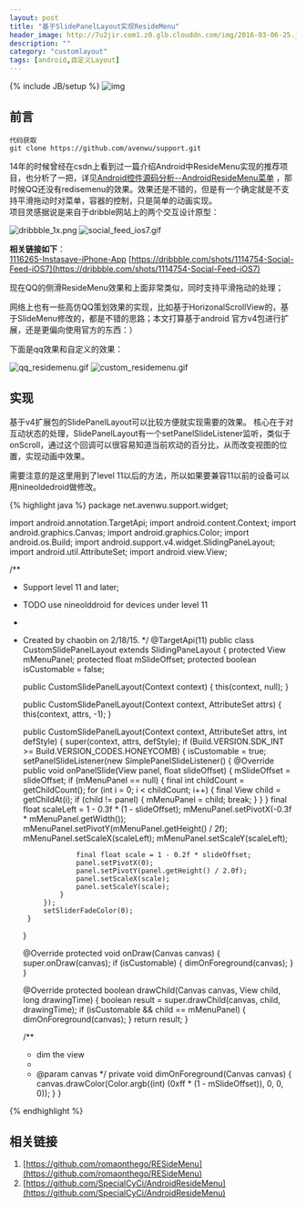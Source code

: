 ```yaml
---
layout: post
title: "基于SlidePanelLayout实现ResideMenu"
header_image: http://7u2jir.com1.z0.glb.clouddn.com/img/2016-03-06-25.jpg
description: ""
category: "customlayout"
tags: [android,自定义Layout]
---
```

{% include JB/setup %}
![img](http://7u2jir.com1.z0.glb.clouddn.com/img/2016-03-06-25.jpg)

## 前言
	代码获取
	git clone https://github.com/avenwu/support.git 

14年的时候曾经在csdn上看到过一篇介绍Android中ResideMenu实现的推荐项目，也分析了一把，详见[Android控件源码分析--AndroidResideMenu菜单](http://www.cnblogs.com/avenwu/p/3482199.html)
，那时候QQ还没有redisemenu的效果。效果还是不错的，但是有一个确定就是不支持平滑拖动时对菜单，容器的控制，只是简单的动画实现。  
项目灵感据说是来自于dribble网站上的两个交互设计原型：

![dribbble_1x.png](http://7u2jir.com1.z0.glb.clouddn.com/dribbble_1x.png)
![social_feed_ios7.gif](http://7u2jir.com1.z0.glb.clouddn.com/social_feed_ios7.gif)

**相关链接如下**：  
[1116265-Instasave-iPhone-App](https://dribbble.com/shots/1116265-Instasave-iPhone-App)
[https://dribbble.com/shots/1114754-Social-Feed-iOS7](https://dribbble.com/shots/1114754-Social-Feed-iOS7)

现在QQ的侧滑ResideMenu效果和上面非常类似，同时支持平滑拖动的处理；

网络上也有一些高仿QQ策划效果的实现，比如基于HorizonalScrollView的，基于SlideMenu修改的，都是不错的思路；本文打算基于android 官方v4包进行扩展，还是更偏向使用官方的东西：）

下面是qq效果和自定义的效果：  

![qq_residemenu.gif](http://7u2jir.com1.z0.glb.clouddn.com/qq_residemenu.gif)
![custom_residemenu.gif](http://7u2jir.com1.z0.glb.clouddn.com/custom_residemenu.gif)

## 实现
基于v4扩展包的SlidePanelLayout可以比较方便就实现需要的效果。
核心在于对互动状态的处理，SlidePanelLayout有一个setPanelSlideListener监听，类似于onScroll，通过这个回调可以很容易知道当前欢动的百分比，从而改变视图的位置，实现动画中效果。

需要注意的是这里用到了level 11以后的方法，所以如果要兼容11以前的设备可以用nineoldedroid做修改。


{% highlight java %}
package net.avenwu.support.widget;


import android.annotation.TargetApi;
import android.content.Context;
import android.graphics.Canvas;
import android.graphics.Color;
import android.os.Build;
import android.support.v4.widget.SlidingPaneLayout;
import android.util.AttributeSet;
import android.view.View;

/**
 * Support level 11 and later;
 * TODO use nineolddroid for devices under level 11
 * <p/>
 * Created by chaobin on 2/18/15.
 */
@TargetApi(11)
public class CustomSlidePanelLayout extends SlidingPaneLayout {
    protected View mMenuPanel;
    protected float mSlideOffset;
    protected boolean isCustomable = false;

    public CustomSlidePanelLayout(Context context) {
        this(context, null);
    }

    public CustomSlidePanelLayout(Context context, AttributeSet attrs) {
        this(context, attrs, -1);
    }

    public CustomSlidePanelLayout(Context context, AttributeSet attrs, int defStyle) {
        super(context, attrs, defStyle);
        if (Build.VERSION.SDK_INT >= Build.VERSION_CODES.HONEYCOMB) {
            isCustomable = true;
            setPanelSlideListener(new SimplePanelSlideListener() {
                @Override
                public void onPanelSlide(View panel, float slideOffset) {
                    mSlideOffset = slideOffset;
                    if (mMenuPanel == null) {
                        final int childCount = getChildCount();
                        for (int i = 0; i < childCount; i++) {
                            final View child = getChildAt(i);
                            if (child != panel) {
                                mMenuPanel = child;
                                break;
                            }
                        }
                    }
                    final float scaleLeft = 1 - 0.3f * (1 - slideOffset);
                    mMenuPanel.setPivotX(-0.3f * mMenuPanel.getWidth());
                    mMenuPanel.setPivotY(mMenuPanel.getHeight() / 2f);
                    mMenuPanel.setScaleX(scaleLeft);
                    mMenuPanel.setScaleY(scaleLeft);

                    final float scale = 1 - 0.2f * slideOffset;
                    panel.setPivotX(0);
                    panel.setPivotY(panel.getHeight() / 2.0f);
                    panel.setScaleX(scale);
                    panel.setScaleY(scale);
                }
            });
            setSliderFadeColor(0);
        }

    }

    @Override
    protected void onDraw(Canvas canvas) {
        super.onDraw(canvas);
        if (isCustomable) {
            dimOnForeground(canvas);
        }
    }

    @Override
    protected boolean drawChild(Canvas canvas, View child, long drawingTime) {
        boolean result = super.drawChild(canvas, child, drawingTime);
        if (isCustomable && child == mMenuPanel) {
            dimOnForeground(canvas);
        }
        return result;
    }

    /**
     * dim the view
     *
     * @param canvas
     */
    private void dimOnForeground(Canvas canvas) {
        canvas.drawColor(Color.argb((int) (0xff * (1 - mSlideOffset)), 0, 0, 0));
    }
}

{% endhighlight %}

## 相关链接
1. [https://github.com/romaonthego/RESideMenu](https://github.com/romaonthego/RESideMenu)
2. [https://github.com/SpecialCyCi/AndroidResideMenu](https://github.com/SpecialCyCi/AndroidResideMenu)